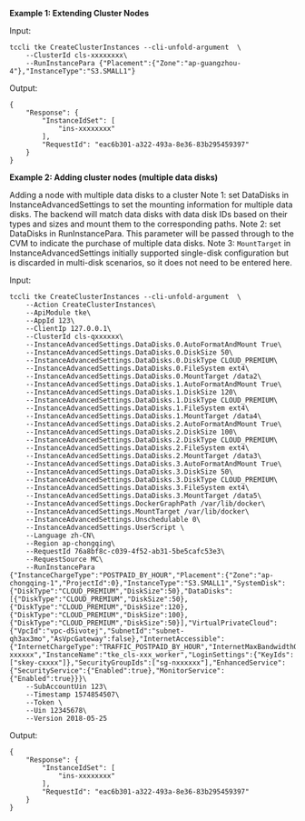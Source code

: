 **Example 1: Extending Cluster Nodes**



Input: 

```
tccli tke CreateClusterInstances --cli-unfold-argument  \
    --ClusterId cls-xxxxxxxx\
    --RunInstancePara {"Placement":{"Zone":"ap-guangzhou-4"},"InstanceType":"S3.SMALL1"}
```

Output: 
```
{
    "Response": {
        "InstanceIdSet": [
            "ins-xxxxxxxx"
        ],
        "RequestId": "eac6b301-a322-493a-8e36-83b295459397"
    }
}
```

**Example 2: Adding cluster nodes (multiple data disks)**

Adding a node with multiple data disks to a cluster
Note 1: set DataDisks in InstanceAdvancedSettings to set the mounting information for multiple data disks. The backend will match data disks with data disk IDs based on their types and sizes and mount them to the corresponding paths.
Note 2: set DataDisks in RunInstancePara. This parameter will be passed through to the CVM to indicate the purchase of multiple data disks.
Note 3: `MountTarget` in InstanceAdvancedSettings initially supported single-disk configuration but is discarded in multi-disk scenarios, so it does not need to be entered here.

Input: 

```
tccli tke CreateClusterInstances --cli-unfold-argument  \
    --Action CreateClusterInstances\
    --ApiModule tke\
    --AppId 123\
    --ClientIp 127.0.0.1\
    --ClusterId cls-qxxxxxx\
    --InstanceAdvancedSettings.DataDisks.0.AutoFormatAndMount True\
    --InstanceAdvancedSettings.DataDisks.0.DiskSize 50\
    --InstanceAdvancedSettings.DataDisks.0.DiskType CLOUD_PREMIUM\
    --InstanceAdvancedSettings.DataDisks.0.FileSystem ext4\
    --InstanceAdvancedSettings.DataDisks.0.MountTarget /data2\
    --InstanceAdvancedSettings.DataDisks.1.AutoFormatAndMount True\
    --InstanceAdvancedSettings.DataDisks.1.DiskSize 120\
    --InstanceAdvancedSettings.DataDisks.1.DiskType CLOUD_PREMIUM\
    --InstanceAdvancedSettings.DataDisks.1.FileSystem ext4\
    --InstanceAdvancedSettings.DataDisks.1.MountTarget /data4\
    --InstanceAdvancedSettings.DataDisks.2.AutoFormatAndMount True\
    --InstanceAdvancedSettings.DataDisks.2.DiskSize 100\
    --InstanceAdvancedSettings.DataDisks.2.DiskType CLOUD_PREMIUM\
    --InstanceAdvancedSettings.DataDisks.2.FileSystem ext4\
    --InstanceAdvancedSettings.DataDisks.2.MountTarget /data3\
    --InstanceAdvancedSettings.DataDisks.3.AutoFormatAndMount True\
    --InstanceAdvancedSettings.DataDisks.3.DiskSize 50\
    --InstanceAdvancedSettings.DataDisks.3.DiskType CLOUD_PREMIUM\
    --InstanceAdvancedSettings.DataDisks.3.FileSystem ext4\
    --InstanceAdvancedSettings.DataDisks.3.MountTarget /data5\
    --InstanceAdvancedSettings.DockerGraphPath /var/lib/docker\
    --InstanceAdvancedSettings.MountTarget /var/lib/docker\
    --InstanceAdvancedSettings.Unschedulable 0\
    --InstanceAdvancedSettings.UserScript \
    --Language zh-CN\
    --Region ap-chongqing\
    --RequestId 76a8bf8c-c039-4f52-ab31-5be5cafc53e3\
    --RequestSource MC\
    --RunInstancePara {"InstanceChargeType":"POSTPAID_BY_HOUR","Placement":{"Zone":"ap-chongqing-1","ProjectId":0},"InstanceType":"S3.SMALL1","SystemDisk":{"DiskType":"CLOUD_PREMIUM","DiskSize":50},"DataDisks":[{"DiskType":"CLOUD_PREMIUM","DiskSize":50},{"DiskType":"CLOUD_PREMIUM","DiskSize":120},{"DiskType":"CLOUD_PREMIUM","DiskSize":100},{"DiskType":"CLOUD_PREMIUM","DiskSize":50}],"VirtualPrivateCloud":{"VpcId":"vpc-d5ivotej","SubnetId":"subnet-qh3ax3mo","AsVpcGateway":false},"InternetAccessible":{"InternetChargeType":"TRAFFIC_POSTPAID_BY_HOUR","InternetMaxBandwidthOut":1,"PublicIpAssigned":true},"InstanceCount":1,"ImageId":"img-xxxxxx","InstanceName":"tke_cls-xxx_worker","LoginSettings":{"KeyIds":["skey-cxxxx"]},"SecurityGroupIds":["sg-nxxxxxx"],"EnhancedService":{"SecurityService":{"Enabled":true},"MonitorService":{"Enabled":true}}}\
    --SubAccountUin 123\
    --Timestamp 1574854507\
    --Token \
    --Uin 12345678\
    --Version 2018-05-25
```

Output: 
```
{
    "Response": {
        "InstanceIdSet": [
            "ins-xxxxxxxx"
        ],
        "RequestId": "eac6b301-a322-493a-8e36-83b295459397"
    }
}
```

